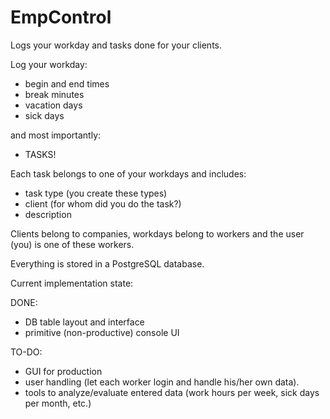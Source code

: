 # EmpControl
Logs your workday and tasks done for your clients.

Log your workday:

- begin and end times
- break minutes
- vacation days
- sick days

and most importantly:

- TASKS!

Each task belongs to one of your workdays and includes:

- task type (you create these types)
- client (for whom did you do the task?)
- description

Clients belong to companies, workdays belong to workers
and the user (you) is one of these workers.

Everything is stored in a PostgreSQL database.

Current implementation state:

DONE:

- DB table layout and interface
- primitive (non-productive) console UI

TO-DO:

- GUI for production
- user handling (let each worker login and handle his/her own data).
- tools to analyze/evaluate entered data (work hours per week, sick days per month, etc.)
